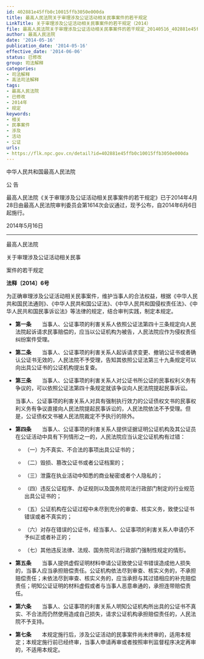 ```yaml
---
id: 402881e45ffb0c10015ffb3050e000da
title: 最高人民法院关于审理涉及公证活动相关民事案件的若干规定
LinkTitle: 关于审理涉及公证活动相关民事案件的若干规定（2014）
file: 最高人民法院关于审理涉及公证活动相关民事案件的若干规定_20140516_402881e45ffb0c10015ffb3050e000da.docx
author: 最高人民法院
date: '2014-05-16'
publication_date: '2014-05-16'
effective_date: '2014-06-06'
status: 已修改
group: 司法解释
categories:
- 司法解释
- 高法司法解释
tags:
- 最高人民法院
- 已修改
- 2014年
- 规定
keywords:
- 相关
- 民事案件
- 涉及
- 活动
- 公证
urls:
- https://flk.npc.gov.cn/detail?id=402881e45ffb0c10015ffb3050e000da
---
```


中华人民共和国最高人民法院

公 告

最高人民法院《关于审理涉及公证活动相关民事案件的若干规定》已于2014年4月28日由最高人民法院审判委员会第1614次会议通过，现予公布，自2014年6月6日起施行。

2014年5月16日

---

最高人民法院

关于审理涉及公证活动相关民事

案件的若干规定

**法释〔2014〕6号**

为正确审理涉及公证活动相关民事案件，维护当事人的合法权益，根据《中华人民共和国民法通则》、《中华人民共和国公证法》、《中华人民共和国侵权责任法》、《中华人民共和国民事诉讼法》等法律的规定，结合审判实践，制定本规定。

- **第一条**　　当事人、公证事项的利害关系人依照公证法第四十三条规定向人民法院起诉请求民事赔偿的，应当以公证机构为被告，人民法院应作为侵权责任纠纷案件受理。

- **第二条**　　当事人、公证事项的利害关系人起诉请求变更、撤销公证书或者确认公证书无效的，人民法院不予受理，告知其依照公证法第三十九条规定可以向出具公证书的公证机构提出复查。

- **第三条**　　当事人、公证事项的利害关系人对公证书所公证的民事权利义务有争议的，可以依照公证法第四十条规定就该争议向人民法院提起民事诉讼。

  当事人、公证事项的利害关系人对具有强制执行效力的公证债权文书的民事权利义务有争议直接向人民法院提起民事诉讼的，人民法院依法不予受理。但是，公证债权文书被人民法院裁定不予执行的除外。

- **第四条**　　当事人、公证事项的利害关系人提供证据证明公证机构及其公证员在公证活动中具有下列情形之一的，人民法院应当认定公证机构有过错：

  - （一）为不真实、不合法的事项出具公证书的；

  - （二）毁损、篡改公证书或者公证档案的；

  - （三）泄露在执业活动中知悉的商业秘密或者个人隐私的；

  - （四）违反公证程序、办证规则以及国务院司法行政部门制定的行业规范出具公证书的；

  - （五）公证机构在公证过程中未尽到充分的审查、核实义务，致使公证书错误或者不真实的；

  - （六）对存在错误的公证书，经当事人、公证事项的利害关系人申请仍不予纠正或者补正的；

  - （七）其他违反法律、法规、国务院司法行政部门强制性规定的情形。

- **第五条**　　当事人提供虚假证明材料申请公证致使公证书错误造成他人损失的，当事人应当承担赔偿责任。公证机构依法尽到审查、核实义务的，不承担赔偿责任；未依法尽到审查、核实义务的，应当承担与其过错相应的补充赔偿责任；明知公证证明的材料虚假或者与当事人恶意串通的，承担连带赔偿责任。

- **第六条**　　当事人、公证事项的利害关系人明知公证机构所出具的公证书不真实、不合法而仍然使用造成自己损失，请求公证机构承担赔偿责任的，人民法院不予支持。

- **第七条**　　本规定施行后，涉及公证活动的民事案件尚未终审的，适用本规定；本规定施行前已经终审，当事人申请再审或者按照审判监督程序决定再审的，不适用本规定。
